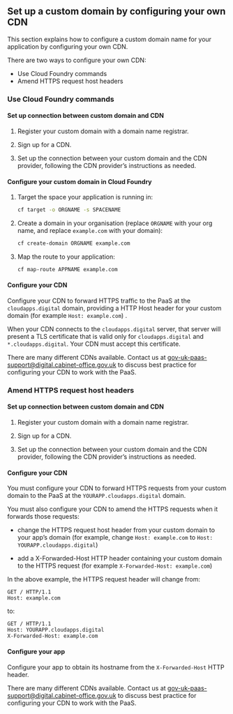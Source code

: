 ## Set up a custom domain by configuring your own CDN

This section explains how to configure a custom domain name for your application by configuring your own CDN.

There are two ways to configure your own CDN:

- Use Cloud Foundry commands
- Amend HTTPS request host headers

### Use Cloud Foundry commands

#### Set up connection between custom domain and CDN 

1. Register your custom domain with a domain name registrar.

1. Sign up for a CDN.

1. Set up the connection between your custom domain and the CDN provider, following the CDN provider’s instructions as needed.

#### Configure your custom domain in Cloud Foundry

1. Target the space your application is running in:

    ```bash
    cf target -o ORGNAME -s SPACENAME
    ```

2. Create a domain in your organisation (replace `ORGNAME` with your org name, and replace `example.com` with your domain):

    ```bash
    cf create-domain ORGNAME example.com
    ```

3. Map the route to your application:

    ```bash
    cf map-route APPNAME example.com
    ```

#### Configure your CDN

Configure your CDN to forward HTTPS traffic to the PaaS at the `cloudapps.digital` domain, providing a HTTP Host header for your custom domain (for example `Host: example.com`) .

When your CDN connects to the `cloudapps.digital` server, that server will present a TLS certificate that is valid only for `cloudapps.digital` and `*.cloudapps.digital`. Your CDN must accept this certificate.

There are many different CDNs available. Contact us at [gov-uk-paas-support@digital.cabinet-office.gov.uk](gov-uk-paas-support@digital.cabinet-office.gov.uk) to discuss best practice for configuring your CDN to work with the PaaS.

### Amend HTTPS request host headers

#### Set up connection between custom domain and CDN 

1. Register your custom domain with a domain name registrar.

1. Sign up for a CDN.

1. Set up the connection between your custom domain and the CDN provider, following the CDN provider’s instructions as needed.

#### Configure your CDN

You must configure your CDN to forward HTTPS requests from your custom domain to the PaaS at the `YOURAPP.cloudapps.digital` domain. 

You must also configure your CDN to amend the HTTPS requests when it forwards those requests:

- change the HTTPS request host header from your custom domain to your app’s domain (for example, change `Host: example.com` to `Host: YOURAPP.cloudapps.digital`) 

- add a X-Forwarded-Host HTTP header containing your custom domain to the HTTPS request (for example `X-Forwarded-Host: example.com`)

In the above example, the HTTPS request header will change from: 

```
GET / HTTP/1.1
Host: example.com
```

to:

```
GET / HTTP/1.1
Host: YOURAPP.cloudapps.digital
X-Forwarded-Host: example.com
```

#### Configure your app

Configure your app to obtain its hostname from the `X-Forwarded-Host` HTTP header. 

There are many different CDNs available. Contact us at [gov-uk-paas-support@digital.cabinet-office.gov.uk](gov-uk-paas-support@digital.cabinet-office.gov.uk) to discuss best practice for configuring your CDN to work with the PaaS.
